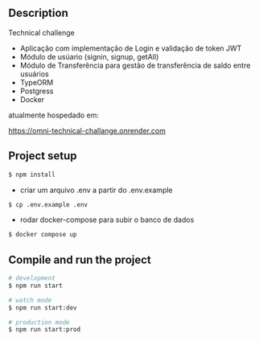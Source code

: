 ## Description

Technical challenge

- Aplicação com implementação de Login e validação de token JWT
- Módulo de usúario (signin, signup, getAll)
- Módulo de Transferência para gestão de transferência de saldo entre usuários
- TypeORM
- Postgress
- Docker

atualmente hospedado em:

https://omni-technical-challange.onrender.com

## Project setup

```bash
$ npm install
```

- criar um arquivo .env a partir do .env.example 
```bash
$ cp .env.example .env
```

- rodar docker-compose para subir o banco de dados
```bash
$ docker compose up
```

## Compile and run the project

```bash
# development
$ npm run start

# watch mode
$ npm run start:dev

# production mode
$ npm run start:prod
```
